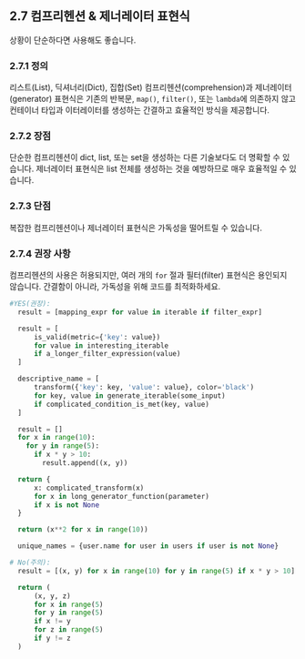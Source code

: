 ## 2.7 컴프리헨션 & 제너레이터 표현식
상황이 단순하다면 사용해도 좋습니다.

### 2.7.1 정의
리스트(List), 딕셔너리(Dict), 집합(Set) 컴프리헨션(comprehension)과 제너레이터(generator) 표현식은 기존의 반복문, `map()`, `filter()`, 또는 `lambda`에 의존하지 않고 컨테이너 타입과 이터레이터를 생성하는 간결하고 효율적인 방식을 제공합니다.

### 2.7.2 장점
단순한 컴프리헨션이 dict, list, 또는 set을 생성하는 다른 기술보다도 더 명확할 수 있습니다. 제너레이터 표현식은 list 전체를 생성하는 것을 예방하므로 매우 효율적일 수 있습니다. 

### 2.7.3 단점
복잡한 컴프리헨션이나 제너레이터 표현식은 가독성을 떨어트릴 수 있습니다.

### 2.7.4 권장 사항
컴프리헨션의 사용은 허용되지만, 여러 개의 `for` 절과 필터(filter) 표현식은 용인되지 않습니다. 간결함이 아니라, 가독성을 위해 코드를 최적화하세요.


```python
#YES(권장):
  result = [mapping_expr for value in iterable if filter_expr]

  result = [
      is_valid(metric={'key': value})
      for value in interesting_iterable
      if a_longer_filter_expression(value)
  ]

  descriptive_name = [
      transform({'key': key, 'value': value}, color='black')
      for key, value in generate_iterable(some_input)
      if complicated_condition_is_met(key, value)
  ]

  result = []
  for x in range(10):
    for y in range(5):
      if x * y > 10:
        result.append((x, y))

  return {
      x: complicated_transform(x)
      for x in long_generator_function(parameter)
      if x is not None
  }

  return (x**2 for x in range(10))

  unique_names = {user.name for user in users if user is not None}
```
```python
# No(주의):
  result = [(x, y) for x in range(10) for y in range(5) if x * y > 10]

  return (
      (x, y, z)
      for x in range(5)
      for y in range(5)
      if x != y
      for z in range(5)
      if y != z
  )
```
